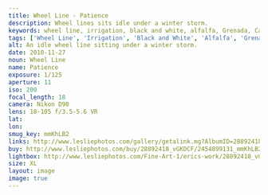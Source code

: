 ```yaml
---
title: Wheel Line - Patience
description: Wheel lines sits idle under a winter storm.
keywords: wheel line, irrigation, black and white, alfalfa, Grenada, California
tags: ['Wheel Line', 'Irrigation', 'Black and White', 'Alfalfa', 'Grenada', 'California']
alt: An idle wheel line sitting under a winter storm.
date: 2010-11-27
noun: Wheel Line
name: Patience
exposure: 1/125
aperture: 11
iso: 200
focal_length: 18
camera: Nikon D90
lens: 18-105 f/3.5-5.6 VR
lat: 
lon: 
smug_key: mmKhLB2
links: http://www.lesliephotos.com/gallery/getalink.mg?AlbumID=28892418&AlbumKey=vGKDCF&ImageID=2454899131&ImageKey=mmKhLB2&how=forum&Page=1
buy: http://www.lesliephotos.com/buy/28892418_vGKDCF/2454899131_mmKhLB2/
lightbox: http://www.lesliephotos.com/Fine-Art-1/erics-work/28892418_vGKDCF#!i=2454899131&k=mmKhLB2&lb=1&s=A
size: XL
layout: image
image: true
---
```

